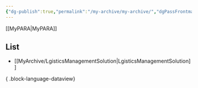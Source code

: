 ```yaml
---
{"dg-publish":true,"permalink":"/my-archive/my-archive/","dgPassFrontmatter":true,"created":"2023-12-13T17:50:08.544+09:00","updated":"2023-12-19T15:44:10.779+09:00"}
---
```


[[MyPARA\|MyPARA]]
## List
- [[MyArchive/LgisticsManagementSolution\|LgisticsManagementSolution]]

{ .block-language-dataview}